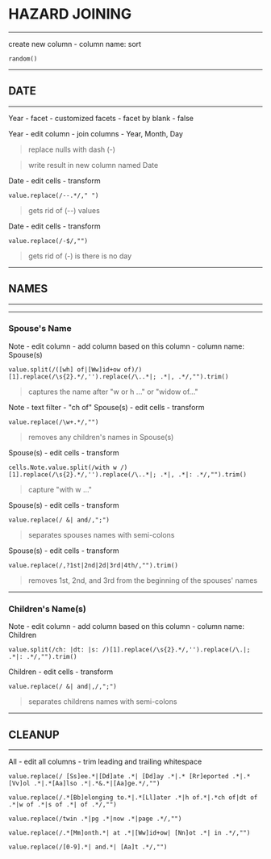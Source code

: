 
# HAZARD JOINING

------- 

create new column - column name: sort

```
random()
```

------
## DATE
------
Year - facet - customized facets - facet by blank - false

Year - edit column - join columns - Year, Month, Day
> replace nulls with dash (-)

> write result in new column named Date

Date - edit cells - transform
```
value.replace(/--.*/," ")
```
> gets rid of (--) values

Date - edit cells - transform
```
value.replace(/-$/,"") 
```
> gets rid of (-) is there is no day

---- 
## NAMES
----

----
### Spouse's Name

Note - edit column - add column based on this column - column name: Spouse(s)
```
value.split(/([wh] of|[Ww]id+ow of)/)[1].replace(/\s{2}.*/,'').replace(/\..*|; .*|, .*/,"").trim()
```
> captures the name after "w or h ..." or "widow of..."

Note - text filter - "ch of"
Spouse(s) - edit cells - transform
```
value.replace(/\w+.*/,"")
```
> removes any children's names in Spouse(s)

Spouse(s) - edit cells - transform
```
cells.Note.value.split(/with w /)[1].replace(/\s{2}.*/,'').replace(/\..*|; .*|, .*|: .*/,"").trim()
```
> capture "with w ..."

Spouse(s) - edit cells - transform
```
value.replace(/ &| and/,";")
```
> separates spouses names with semi-colons

Spouse(s) - edit cells - transform
```
value.replace(/,?1st|2nd|2d|3rd|4th/,"").trim()
```
> removes 1st, 2nd, and 3rd from the beginning of the spouses' names

---
### Children's Name(s)

Note - edit column - add column based on this column - column name: Children
```
value.split(/ch: |dt: |s: /)[1].replace(/\s{2}.*/,'').replace(/\.|; .*|: .*/,"").trim()
```
Children - edit cells - transform
```
value.replace(/ &| and|,/,";")
```
> separates childrens names with semi-colons


------
## CLEANUP 
------

All - edit all columns - trim leading and trailing whitespace
```
value.replace(/ [Ss]ee.*|[Dd]ate .*| [Dd]ay .*|.* [Rr]eported .*|.*[Vv]ol .*|.*[Aa]lso .*|.*&.*|[Aa]ge.*/,"")

value.replace(/.*[Bb]elonging to.*|.*[Ll]ater .*|h of.*|.*ch of|dt of .*|w of .*|s of .*| of .*/,"")

value.replace(/twin .*|pg .*|now .*|page .*/,"")

value.replace(/.*[Mm]onth.*| at .*|[Ww]id+ow| [Nn]ot .*| in .*/,"")

value.replace(/[0-9].*| and.*| [Aa]t .*/,"")
```





